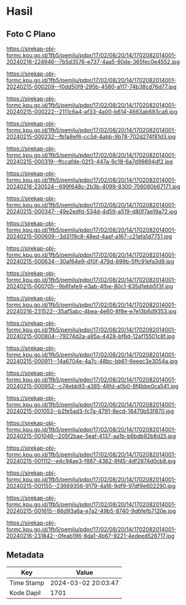 # Hasil

## Foto C Plano

https://sirekap-obj-formc.kpu.go.id/1fb5/pemilu/pdpr/17/02/08/20/14/1702082014001-20240216-224946--7b5d3576-e737-4aa5-90de-365fec0e4552.jpg

https://sirekap-obj-formc.kpu.go.id/1fb5/pemilu/pdpr/17/02/08/20/14/1702082014001-20240215-000209--f0dd50f9-295b-4580-a117-74b38cd76d77.jpg

https://sirekap-obj-formc.kpu.go.id/1fb5/pemilu/pdpr/17/02/08/20/14/1702082014001-20240215-000222--2111c6a4-af33-4a00-b614-4663ab693ca6.jpg

https://sirekap-obj-formc.kpu.go.id/1fb5/pemilu/pdpr/17/02/08/20/14/1702082014001-20240215-000232--fb1a8ef6-cc3d-4abb-9b78-702d274f81d3.jpg

https://sirekap-obj-formc.kpu.go.id/1fb5/pemilu/pdpr/17/02/08/20/14/1702082014001-20240215-000319--ffccafde-02f3-447a-9c18-6a7d99894df2.jpg

https://sirekap-obj-formc.kpu.go.id/1fb5/pemilu/pdpr/17/02/08/20/14/1702082014001-20240216-230524--699f648c-2b3b-4099-8300-706080b67171.jpg

https://sirekap-obj-formc.kpu.go.id/1fb5/pemilu/pdpr/17/02/08/20/14/1702082014001-20240215-000347--49e2edfd-534d-4d59-a519-d80f7ae19a72.jpg

https://sirekap-obj-formc.kpu.go.id/1fb5/pemilu/pdpr/17/02/08/20/14/1702082014001-20240215-000609--3d3119c8-48ed-4aaf-a167-c21efa1d7751.jpg

https://sirekap-obj-formc.kpu.go.id/1fb5/pemilu/pdpr/17/02/08/20/14/1702082014001-20240215-000634--30af64e9-d10f-479d-899b-5ffc91efa3d9.jpg

https://sirekap-obj-formc.kpu.go.id/1fb5/pemilu/pdpr/17/02/08/20/14/1702082014001-20240215-000705--9b6fafe9-e3ab-4fbe-80c1-635d1ebb5f3f.jpg

https://sirekap-obj-formc.kpu.go.id/1fb5/pemilu/pdpr/17/02/08/20/14/1702082014001-20240216-231522--35af5abc-4bea-4e60-8f8e-e7e13b6d9353.jpg

https://sirekap-obj-formc.kpu.go.id/1fb5/pemilu/pdpr/17/02/08/20/14/1702082014001-20240215-000804--79274d2a-a95a-4428-bf6d-12af15501c8f.jpg

https://sirekap-obj-formc.kpu.go.id/1fb5/pemilu/pdpr/17/02/08/20/14/1702082014001-20240215-000911--14a6704e-4a7c-48bc-bb61-6eeec3e3054a.jpg

https://sirekap-obj-formc.kpu.go.id/1fb5/pemilu/pdpr/17/02/08/20/14/1702082014001-20240215-000952--c74ebb93-a385-46fd-a0b0-8f4bbe0ca541.jpg

https://sirekap-obj-formc.kpu.go.id/1fb5/pemilu/pdpr/17/02/08/20/14/1702082014001-20240215-001053--b2fe5ad3-fc7a-4791-8ecd-18470b53f870.jpg

https://sirekap-obj-formc.kpu.go.id/1fb5/pemilu/pdpr/17/02/08/20/14/1702082014001-20240215-001046--205f2bae-5eaf-4137-aa1b-b6bdb92b8d25.jpg

https://sirekap-obj-formc.kpu.go.id/1fb5/pemilu/pdpr/17/02/08/20/14/1702082014001-20240215-001112--e4c94ae3-f887-4362-8f45-4df2874d0cb8.jpg

https://sirekap-obj-formc.kpu.go.id/1fb5/pemilu/pdpr/17/02/08/20/14/1702082014001-20240215-001155--23669356-9179-4a16-9df9-97df9e602290.jpg

https://sirekap-obj-formc.kpu.go.id/1fb5/pemilu/pdpr/17/02/08/20/14/1702082014001-20240215-001615--86d93a6a-e7a2-49b5-8740-9d6fefb7120e.jpg

https://sirekap-obj-formc.kpu.go.id/1fb5/pemilu/pdpr/17/02/08/20/14/1702082014001-20240216-231842--0feab196-8da1-4b67-9221-4edeed526717.jpg


## Metadata

| Key        | Value               |
| ---------- | ------------------- |
| Time Stamp | 2024-03-02 20:03:47 |
| Kode Dapil | 1701                |



